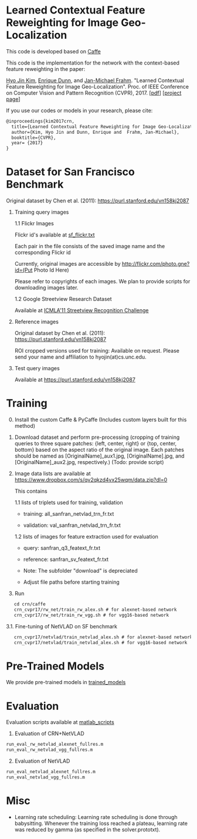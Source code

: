 # Learned Contextual Feature Reweighting for Image Geo-Localization 

This code is developed based on [Caffe](http://caffe.berkeleyvision.org)

This code is the implementation for the network with the context-based feature reweighting in the paper:

[Hyo Jin Kim](http://hyojin.web.unc.edu), [Enrique Dunn](http://enrique.web.unc.edu), and [Jan-Michael Frahm](http://frahm.web.unc.edu). "Learned Contextual Feature Reweighting for Image Geo-Localization". Proc. of IEEE Conference on Computer Vision and Pattern Recognition (CVPR), 2017. [[pdf](http://openaccess.thecvf.com/content_cvpr_2017/papers/Kim_Learned_Contextual_Feature_CVPR_2017_paper.pdf)] [[project page](http://hyojin.web.unc.edu/crn/)]

If you use our codes or models in your research, please cite:
```txt
@inproceedings{kim2017crn,
  title={Learned Contextual Feature Reweighting for Image Geo-Localization},
  author={Kim, Hyo Jin and Dunn, Enrique and  Frahm, Jan-Michael},
  booktitle={CVPR},
  year= {2017}
}
```

# Dataset for San Francisco Benchmark 

Original dataset by Chen et al. (2011): https://purl.stanford.edu/vn158kj2087

1. Training query images

   1.1 Flickr Images

      Flickr id's available at [sf_flickr.txt](https://github.com/hyojinie/crn/blob/master/sf_flickr.txt) 
   
      Each pair in the file consists of the saved image name and the corresponding Flickr id

      Currently, original images are accessible by http://flickr.com/photo.gne?id=(Put Photo Id Here)

      Please refer to copyrights of each images. We plan to provide scripts for downloading images later.

   1.2 Google Streetview Research Dataset

      Available at [ICMLA'11 Streetview Recognition Challenge](http://www.icmla-conference.org/icmla11/challenge.htm)

2. Reference images

   Original dataset by Chen et al. (2011): https://purl.stanford.edu/vn158kj2087

   ROI cropped versions used for training: Available on request. Please send your name and affiliation to hyojin(at)cs.unc.edu. 

3. Test query images

   Available at https://purl.stanford.edu/vn158kj2087


# Training

0. Install the custom Caffe & PyCaffe (Includes custom layers built for this method)

1. Download dataset and perform pre-processing (cropping of training queries to three square patches: {left, center, right} or {top, center, bottom} based on the aspect ratio of the original image. Each patches should be named as [OriginalName]_aux1.jpg, [OriginalName].jpg, and [OriginalName]_aux2.jpg, respectively.) (Todo: provide script)

2. Image data lists are available at https://www.dropbox.com/s/qv2qkzd4vx25wqm/data.zip?dl=0 

   This contains
   
   1.1 lists of triplets used for training, validation 
   
      - training: all_sanfran_netvlad_trn_fr.txt
      
      - validation: val_sanfran_netvlad_trn_fr.txt
   
   1.2 lists of images for feature extraction used for evaluation
   
      - query: sanfran_q3_featext_fr.txt
      
      - reference: sanfran_sv_featext_fr.txt
   
   * Note: The subfolder "download" is depreciated
   
   * Adjust file paths before starting training

3. Run 
```txt
   cd crn/caffe   
   crn_cvpr17/rw_net/train_rw_alex.sh # for alexnet-based network
   crn_cvpr17/rw_net/train_rw_vgg.sh # for vgg16-based network
```

3.1. Fine-tuning of NetVLAD on SF benchmark
```txt
   crn_cvpr17/netvlad/train_netvlad_alex.sh # for alexnet-based network
   crn_cvpr17/netvlad/train_netvlad_alex.sh # for vgg16-based network
```
# Pre-Trained Models
We provide pre-trained models in [trained_models](https://github.com/hyojinie/crn/tree/master/trained%20_models)

# Evaluation
Evaluation scripts available at [matlab_scripts](https://github.com/hyojinie/crn/tree/master/matlab_scripts)

1. Evaluation of CRN+NetVLAD
```txt
run_eval_rw_netvlad_alexnet_fullres.m	
run_eval_rw_netvlad_vgg_fullres.m
```

2. Evaluation of NetVLAD
```txt
run_eval_netvlad_alexnet_fullres.m
run_eval_netvlad_vgg_fullres.m	
```

# Misc
* Learning rate scheduling: Learning rate scheduling is done through babysitting. Whenever the training loss reached a plateau, learning rate was reduced by gamma (as specified in the solver.prototxt).


